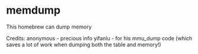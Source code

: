 # memdump
This homebrew can dump memory

Credits: 
anonymous - precious info
yifanlu - for his mmu_dump code (which saves a lot of work when dumping both the table and memory!)